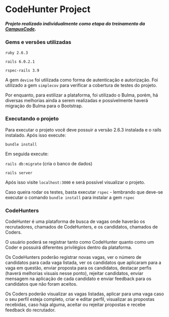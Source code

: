 # CodeHunter Project

##### Projeto realizado individualmente como etapa do treinamento da [CampusCode](www.campuscode.com.br).

### Gems e versões utilizadas

`ruby 2.6.3`

`rails 6.0.2.1`

`rspec-rails 3.9`

A gem `devise` foi utilizada como forma de autenticação e autorização. Foi utilizado a gem `simplecov` para
verificar a cobertura de testes do projeto.

Por enquanto, para estilizar a plataforma, foi utilizado o Bulma, porém, há diversas melhorias ainda a serem realizadas
e possívelmente haverá migração do Bulma para o Bootstrap.

### Executando o projeto

Para executar o projeto você deve possuir a versão 2.6.3 instalada e o rails instalado. Após isso execute:

`bundle install`

Em seguida execute:

`rails db:migrate` (cria o banco de dados)

`rails server`

Após isso visite `localhost:3000` e será possível visualizar o projeto.

Caso queira rodar os testes, basta executar `rspec` - lembrando que deve-se executar o comando `bundle install` para instalar
a gem `rspec`

### CodeHunters


CodeHunter é uma plataforma de busca de vagas onde haverão os recrutadores,
chamados de CodeHunters, e os candidatos, chamados de Coders.

O usuário poderá se registrar tanto como CodeHunter quanto como um Coder e possuirá diferentes privilégios dentro da plataforma.

Os CodeHunters poderão registrar novas vagas, ver o número de candidatos para cada vaga listada, ver os candidatos que aplicaram
para a vaga em questão, enviar proposta para os candidatos, destacar perfis (haverá melhorias visuais nesse ponto), rejeitar candidatos,
enviar mensagem na aplicação de cada candidato e enviar feedback para os candidatos que não foram aceitos.

Os Coders poderão visualizar as vagas listadas, aplicar para uma vaga caso o seu perfil esteja completo, criar e editar perfil, visualizar as propostas recebidas, caso haja alguma,
aceitar ou rejeitar propostas e recebe feedback do recrutador.

